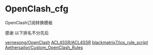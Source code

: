 # OpenClash_cfg

OpenClash订阅转换模板

感谢
以下排名不分先后

[vernesong/OpenClash](https://github.com/vernesong/OpenClash)
[ACL4SSR/ACL4SSR](https://github.com/ACL4SSR/ACL4SSR)
[blackmatrix7/ios_rule_script](https://github.com/blackmatrix7/ios_rule_script)
[Aethersailor/Custom_OpenClash_Rules](https://github.com/Aethersailor/Custom_OpenClash_Rules)
